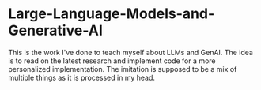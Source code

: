 # Large-Language-Models-and-Generative-AI
This is the work I've done to teach myself about LLMs and GenAI. The idea is to read on the latest research and implement code for a more personalized implementation. The imitation is supposed to be a mix of multiple things as it is processed in my head. 
